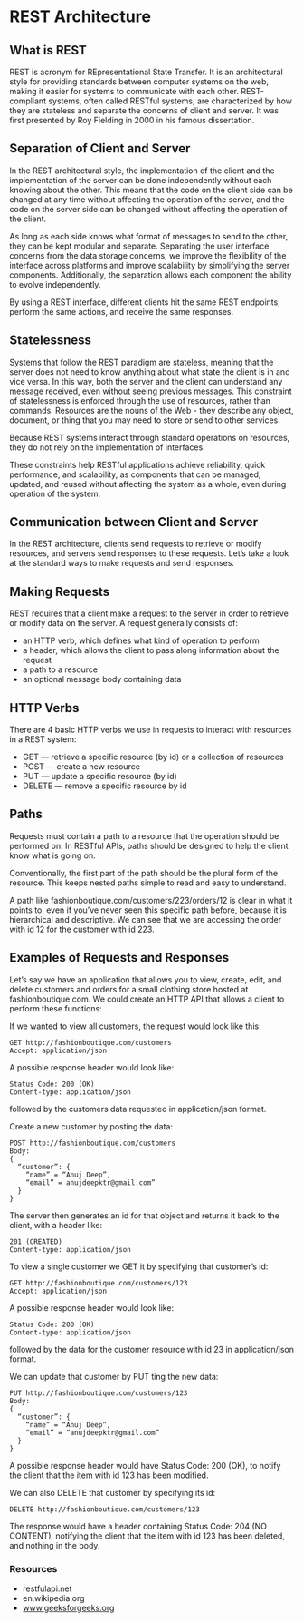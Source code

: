 # REST Architecture

## What is REST

REST is acronym for REpresentational State Transfer. It is an architectural style for providing standards between computer systems on the web, making it easier for systems to communicate with each other. REST-compliant systems, often called RESTful systems, are characterized by how they are stateless and separate the concerns of client and server.  It was first presented by Roy Fielding in 2000 in his famous dissertation.


## Separation of Client and Server

In the REST architectural style, the implementation of the client and the implementation of the server can be done independently without each knowing about the other. This means that the code on the client side can be changed at any time without affecting the operation of the server, and the code on the server side can be changed without affecting the operation of the client.

As long as each side knows what format of messages to send to the other, they can be kept modular and separate. Separating the user interface concerns from the data storage concerns, we improve the flexibility of the interface across platforms and improve scalability by simplifying the server components. Additionally, the separation allows each component the ability to evolve independently.

By using a REST interface, different clients hit the same REST endpoints, perform the same actions, and receive the same responses. 


## Statelessness

Systems that follow the REST paradigm are stateless, meaning that the server does not need to know anything about what state the client is in and vice versa. In this way, both the server and the client can understand any message received, even without seeing previous messages. This constraint of statelessness is enforced through the use of resources, rather than commands. Resources are the nouns of the Web - they describe any object, document, or thing that you may need to store or send to other services.

Because REST systems interact through standard operations on resources, they do not rely on the implementation of interfaces.

These constraints help RESTful applications achieve reliability, quick performance, and scalability, as components that can be managed, updated, and reused without affecting the system as a whole, even during operation of the system.


## Communication between Client and Server

In the REST architecture, clients send requests to retrieve or modify resources, and servers send responses to these requests. Let’s take a look at the standard ways to make requests and send responses.


## Making Requests

REST requires that a client make a request to the server in order to retrieve or modify data on the server. A request generally consists of:

- an HTTP verb, which defines what kind of operation to perform
- a header, which allows the client to pass along information about the request
- a path to a resource
- an optional message body containing data


## HTTP Verbs

There are 4 basic HTTP verbs we use in requests to interact with resources in a REST system:

- GET — retrieve a specific resource (by id) or a collection of resources
- POST — create a new resource
- PUT — update a specific resource (by id)
- DELETE — remove a specific resource by id

## Paths

Requests must contain a path to a resource that the operation should be performed on. In RESTful APIs, paths should be designed to help the client know what is going on.

Conventionally, the first part of the path should be the plural form of the resource. This keeps nested paths simple to read and easy to understand.

A path like fashionboutique.com/customers/223/orders/12 is clear in what it points to, even if you’ve never seen this specific path before, because it is hierarchical and descriptive. We can see that we are accessing the order with id 12 for the customer with id 223.


## Examples of Requests and Responses

Let’s say we have an application that allows you to view, create, edit, and delete customers and orders for a small clothing store hosted at fashionboutique.com. We could create an HTTP API that allows a client to perform these functions:

If we wanted to view all customers, the request would look like this:

```
GET http://fashionboutique.com/customers
Accept: application/json
```

A possible response header would look like:
```
Status Code: 200 (OK)
Content-type: application/json
```

followed by the customers data requested in application/json format.

Create a new customer by posting the data:

```
POST http://fashionboutique.com/customers
Body:
{
  “customer”: {
    “name” = “Anuj Deep”,
    “email” = anujdeepktr@gmail.com”
  }
}
```

The server then generates an id for that object and returns it back to the client, with a header like:

```
201 (CREATED)
Content-type: application/json
```

To view a single customer we GET it by specifying that customer’s id:

```
GET http://fashionboutique.com/customers/123
Accept: application/json
```

A possible response header would look like:

```
Status Code: 200 (OK)
Content-type: application/json
```

followed by the data for the customer resource with id 23 in application/json format.

We can update that customer by PUT ting the new data:

```
PUT http://fashionboutique.com/customers/123
Body:
{
  “customer”: {
    “name” = “Anuj Deep”,
    “email” = “anujdeepktr@gmail.com”
  }
}
```

A possible response header would have Status Code: 200 (OK), to notify the client that the item with id 123 has been modified.

We can also DELETE that customer by specifying its id:

```
DELETE http://fashionboutique.com/customers/123
```

The response would have a header containing Status Code: 204 (NO CONTENT), notifying the client that the item with id 123 has been deleted, and nothing in the body.

### Resources
- restfulapi.net
- en.wikipedia.org
- www.geeksforgeeks.org

